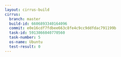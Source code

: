 ```yaml
---
layout: cirrus-build
cirrus:
  branch: master
  build-id: 6606893340164096
  commit: e0e16cdf7fdbee663c8fe4c9cc9ddfdac791199b
  task-id: 5913866040770560
  task-number: 5
  os-name: Ubuntu
  test-result: 0
---
```

